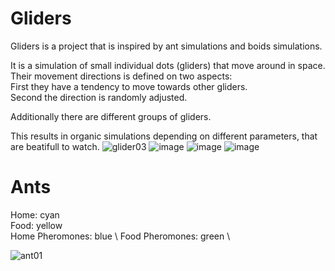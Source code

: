 # Gliders
Gliders is a project that is inspired by ant simulations and boids simulations.

It is a simulation of small individual dots (gliders) that move around in space.  
Their movement directions is defined on two aspects:  
First they have a tendency to move towards other gliders.  
Second the direction is randomly adjusted.  

Additionally there are different groups of gliders.

This results in organic simulations depending on different parameters, that are beatifull to watch.
![glider03](https://github.com/LouisBock/Glider/assets/82266724/6236ee72-ae51-497f-a52f-75f54d3f5241)
![image](https://github.com/LouisBock/Glider/assets/82266724/d03d71eb-744a-4d9f-817e-f350c0c86f4b)
![image](https://github.com/LouisBock/Glider/assets/82266724/8a230334-6277-4d88-8ce9-84277629d65f)
![image](https://github.com/LouisBock/Glider/assets/82266724/49761faf-4971-4938-8d0c-d502fdda6217)

# Ants
Home: cyan \
Food: yellow \
Home Pheromones: blue \ 
Food Pheromones: green \

![ant01](https://github.com/LouisBock/Glider/assets/82266724/96ba7c4e-9413-4004-b6a0-278e1b14d48d)
